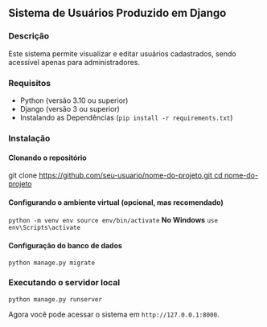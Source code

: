 ## Sistema de Usuários Produzido em Django

### Descrição
Este sistema permite visualizar e editar usuários cadastrados, sendo acessível apenas para administradores.

### Requisitos
- Python (versão 3.10 ou superior)
- Django (versão 3 ou superior)
- Instalando as Dependências (`pip install -r requirements.txt`)

### Instalação

#### Clonando o repositório
git clone [https://github.com/seu-usuario/nome-do-projeto.git
cd nome-do-projeto](https://github.com/AzedoAzevedo/Avaliacao_QT.git)

#### Configurando o ambiente virtual (opcional, mas recomendado)
`python -m venv env
source env/bin/activate` **No Windows** `use env\Scripts\activate`

#### Configuração do banco de dados
`python manage.py migrate`

### Executando o servidor local
`python manage.py runserver`

Agora você pode acessar o sistema em `http://127.0.0.1:8000`.
